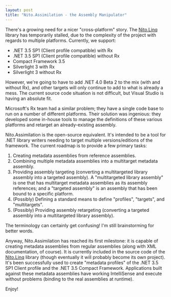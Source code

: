```yaml
---
layout: post
title: "Nito.Assimilation - the Assembly Manipulator"
---
```

There's a growing need for a nicer "cross-platform" story. The [Nito.Linq](http://nitolinq.codeplex.com/) library has temporarily stalled, due to the complexity of the project with regards to multiple platforms. Currently, we support:




- .NET 3.5 SP1 (Client profile compatible) with Rx
- .NET 3.5 SP1 (Client profile compatible) without Rx
- Compact Framework 3.5
- Silverlight 3 with Rx
- Silverlight 3 without Rx


However, we're going to have to add .NET 4.0 Beta 2 to the mix (with and without Rx), and other targets will only continue to add to what is already a mess. The current source code situation is not difficult, but Visual Studio is having an absolute fit.



Microsoft's Rx team had a similar problem; they have a single code base to run on a number of different platforms. Their solution was ingenious: they developed some in-house tools to manage the definitions of these various platforms and retarget an already-existing assembly.



Nito.Assimilation is the open-source equivalent. It's intended to be a tool for .NET library writers needing to target multiple versions/editions of the framework. The current roadmap is to provide a few primary tasks:




 1. Creating metadata assemblies from reference assemblies.
 1. Combining multiple metadata assemblies into a multitarget metadata assembly.
 1. Providing assembly targeting (converting a multitargeted library assembly into a targeted assembly). A "multitargeted library assembly" is one that has multitarget metadata assemblies as its assembly references; and a "targeted assembly" is an assembly that has been bound to a specific platform.
 1. (Possibly) Defining a standard means to define "profiles", "targets", and "multitargets".
 1. (Possibly) Providing assembly retargeting (converting a targeted assembly into a multitargeted library assembly).


The terminology can certainly get confusing! I'm still brainstorming for better words.



Anyway, Nito.Assimilation has reached its first milestone: it is capable of creating metadata assemblies from regular assemblies (along with XML documentation, of course). It is currently included in the source code of the [Nito.Linq](http://nitolinq.codeplex.com/) library (though eventually it will probably become its own project). It's been successfully used to create "metadata profiles" of the .NET 3.5 SP1 Client profile and the .NET 3.5 Compact Framework. Applications built against these metadata assemblies have working IntelliSense and execute without problems (binding to the real assemblies at runtime).



Enjoy!

